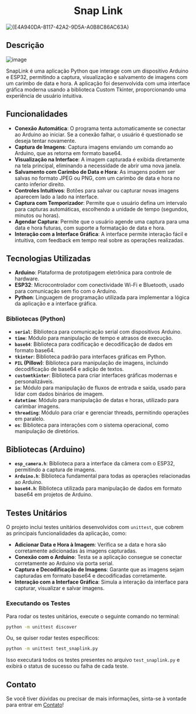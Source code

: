 
<h1 align = "center"> Snap Link </h1>

![{E4A940DA-8117-42A2-9D5A-A0B8C86AC63A}](https://github.com/user-attachments/assets/35107e40-9f5a-4660-b6cc-1246fae79de3)

## Descrição

![image](https://github.com/user-attachments/assets/5113eead-7c4e-4030-9f4b-7d13d71572a8)

SnapLink é uma aplicação Python que interage com um dispositivo Arduino e ESP32, permitindo a captura, visualização e salvamento de imagens com um carimbo de data e hora. A aplicação foi desenvolvida com uma interface gráfica moderna usando a biblioteca Custom Tkinter, proporcionando uma experiência de usuário intuitiva.

## Funcionalidades
- **Conexão Automática**: O programa tenta automaticamente se conectar ao Arduino ao iniciar. Se a conexão falhar, o usuário é questionado se deseja tentar novamente.
- **Captura de Imagens**: Captura imagens enviando um comando ao Arduino, que as retorna em formato base64.
- **Visualização na Interface**: A imagem capturada é exibida diretamente na tela principal, eliminando a necessidade de abrir uma nova janela.
- **Salvamento com Carimbo de Data e Hora**: As imagens podem ser salvas no formato JPEG ou PNG, com um carimbo de data e hora no canto inferior direito.
- **Controles Intuitivos**: Botões para salvar ou capturar novas imagens aparecem lado a lado na interface.
- **Captura com Temporizador**: Permite que o usuário defina um intervalo para capturas automáticas, escolhendo a unidade de tempo (segundos, minutos ou horas).
- **Agendar Captura**: Permite que o usuário agende uma captura para uma data e hora futuras, com suporte a formatação de data e hora.
- **Interação com a Interface Gráfica**: A interface permite interação fácil e intuitiva, com feedback em tempo real sobre as operações realizadas.

## Tecnologias Utilizadas
- **Arduino**: Plataforma de prototipagem eletrônica para controle de hardware.
- **ESP32**: Microcontrolador com conectividade Wi-Fi e Bluetooth, usado para comunicação sem fio com o Arduino.
- **Python**: Linguagem de programação utilizada para implementar a lógica da aplicação e a interface gráfica.

### Bibliotecas (Python)
- **`serial`**: Biblioteca para comunicação serial com dispositivos Arduino.
- **`time`**: Módulo para manipulação de tempo e atrasos de execução.
- **`base64`**: Biblioteca para codificação e decodificação de dados em formato base64.
- **`tkinter`**: Biblioteca padrão para interfaces gráficas em Python.
- **`PIL` (Pillow)**: Biblioteca para manipulação de imagens, incluindo decodificação de base64 e adição de textos.
- **`customtkinter`**: Biblioteca para criar interfaces gráficas modernas e personalizáveis.
- **`io`**: Módulo para manipulação de fluxos de entrada e saída, usado para lidar com dados binários de imagem.
- **`datetime`**: Módulo para manipulação de datas e horas, utilizado para carimbar imagens.
- **`threading`**: Módulo para criar e gerenciar threads, permitindo operações em paralelo.
- **`os`**: Biblioteca para interações com o sistema operacional, como manipulação de diretórios.

## Bibliotecas (Arduino)
- **`esp_camera.h`**: Biblioteca para a interface da câmera com o ESP32, permitindo a captura de imagens.
- **`Arduino.h`**: Biblioteca fundamental para todas as operações relacionadas ao Arduino.
- **`base64.h`**: Biblioteca utilizada para manipulação de dados em formato base64 em projetos de Arduino.
  
## Testes Unitários

O projeto inclui testes unitários desenvolvidos com `unittest`, que cobrem as principais funcionalidades da aplicação, como:

- **Adicionar Data e Hora à Imagem**: Verifica se a data e hora são corretamente adicionadas às imagens capturadas.
- **Conexão com o Arduino**: Testa se a aplicação consegue se conectar corretamente ao Arduino via porta serial.
- **Captura e Decodificação de Imagens**: Garante que as imagens sejam capturadas em formato base64 e decodificadas corretamente.
- **Interação com a Interface Gráfica**: Simula a interação da interface para capturar, visualizar e salvar imagens.

### Executando os Testes

Para rodar os testes unitários, execute o seguinte comando no terminal:

```bash
python -m unittest discover
```

Ou, se quiser rodar testes específicos:

```bash
python -m unittest test_snaplink.py
```

Isso executará todos os testes presentes no arquivo `test_snaplink.py` e exibirá o status de sucesso ou falha de cada teste.

## Contato

Se você tiver dúvidas ou precisar de mais informações, sinta-se à vontade para entrar em [Contato](https://linktr.ee/leomolinarodev01)!

